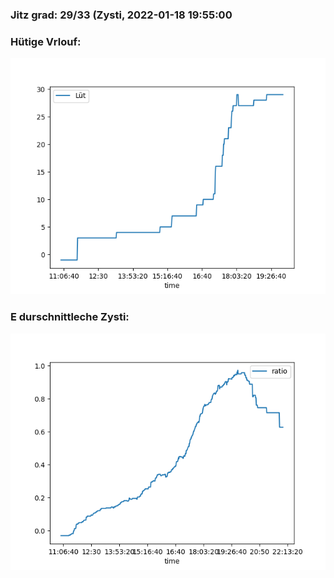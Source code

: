 ### Jitz grad: 29/33 (Zysti, 2022-01-18 19:55:00

### Hütige Vrlouf:
![Graph](Today.png)

### E durschnittleche Zysti:
![Graph](Zysti.png)